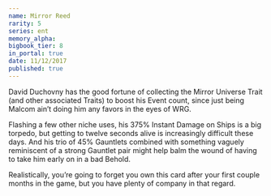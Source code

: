 ```yaml
---
name: Mirror Reed
rarity: 5
series: ent
memory_alpha:
bigbook_tier: 8
in_portal: true
date: 11/12/2017
published: true
---
```


David Duchovny has the good fortune of collecting the Mirror Universe Trait (and other associated Traits) to boost his Event count, since just being Malcom ain’t doing him any favors in the eyes of WRG.

Flashing a few other niche uses, his 375% Instant Damage on Ships is a big torpedo, but getting to twelve seconds alive is increasingly difficult these days. And his trio of 45% Gauntlets combined with something vaguely reminiscent of a strong Gauntlet pair might help balm the wound of having to take him early on in a bad Behold.

Realistically, you’re going to forget you own this card after your first couple months in the game, but you have plenty of company in that regard.
